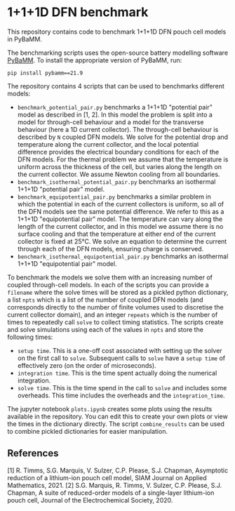# 1+1+1D DFN benchmark
This repository contains code to benchmark 1+1+1D DFN pouch cell models in PyBaMM.

The benchmarking scripts uses the open-source battery modelling software [PyBaMM](https://github.com/pybamm-team/PyBaMM). To install the appropriate version of PyBaMM, run:
```
pip install pybamm==21.9
```

The repository contains 4 scripts that can be used to benchmarks different models:

- `benchmark_potential_pair.py` benchmarks a 1+1+1D "potential pair" model as described in [1, 2]. In this model the problem is split into a model for through-cell behaviour and a model for the transverse behaviour (here a 1D current collector). The through-cell behaviour is described by `N` coupled DFN models. We solve for the potential drop and temperature along the current collector, and the local potential difference provides the electrical boundary conditions for each of the DFN models. For the thermal problem we assume that the temperature is uniform across the thickness of the cell, but varies along the length on the current collector. We assume Newton cooling from all boundaries.
- `benchmark_isothermal_potential_pair.py` benchmarks an isothermal 1+1+1D "potential pair" model.
- `benchmark_equipotential_pair.py` benchmarks a similar problem in which the potential in each of the current collectors is uniform, so all of the DFN models see the same potential difference. We refer to this as a 1+1+1D "equipotential pair" model. The temperature can vary along the length of the current collector, and in this model we assume there is no surface cooling and that the temperature at either end of the current collector is fixed at 25&deg;C. We solve an equation to determine the current through each of the DFN models, ensuring charge is conserved.
- `benchmark_isothermal_equipotential_pair.py` benchmarks an isothermal 1+1+1D "equipotential pair" model.

To benchmark the models we solve them with an increasing number of coupled through-cell models. In each of the scripts you can provide a `filename` where the solve times will be stored as a pickled python dictionary, a list `npts` which is a list of the number of coupled DFN models (and corresponds directly to the number of finite volumes used to discretise the current collector domain), and an integer `repeats` which is the number of times to repeatedly call `solve` to collect timing statistics. The scripts create and solve simulations using each of the values in `npts` and store the following times:

- `setup time`. This is a one-off cost associated with setting up the solver on the first call to `solve`. Subsequent calls to `solve` have a `setup time` of effectively zero (on the order of microseconds).
- `integration time`. This is the time spent actually doing the numerical integration.
- `solve time`. This is the time spend in the call to `solve` and includes some overheads. This time includes the overheads and the `integration_time`.

The jupyter notebook `plots.ipynb` creates some plots using the results available in the repository. You can edit this to create your own plots or view the times in the dictionary directly. The script `combine_results` can be used to combine pickled dictionaries for easier manipulation.

## References

[1] R. Timms, S.G. Marquis, V. Sulzer, C.P. Please, S.J. Chapman, Asymptotic reduction of a lithium-ion pouch cell model, SIAM Journal on Applied Mathematics, 2021.
[2] S.G. Marquis, R. Timms, V. Sulzer, C.P. Please, S.J. Chapman, A suite of reduced-order models of a single-layer lithium-ion pouch cell, Journal of the Electrochemical Society, 2020.
